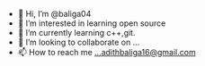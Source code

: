 - 👋 Hi, I’m @baliga04
- 👀 I’m interested in learning open source 
- 🌱 I’m currently learning c++,git.
- 💞️ I’m looking to collaborate on ...
- 📫 How to reach me ...adithbaliga16@gmail.com

<!---
baliga04/baliga04 is a ✨ special ✨ repository because its `README.md` (this file) appears on your GitHub profile.
You can click the Preview link to take a look at your changes.
--->
